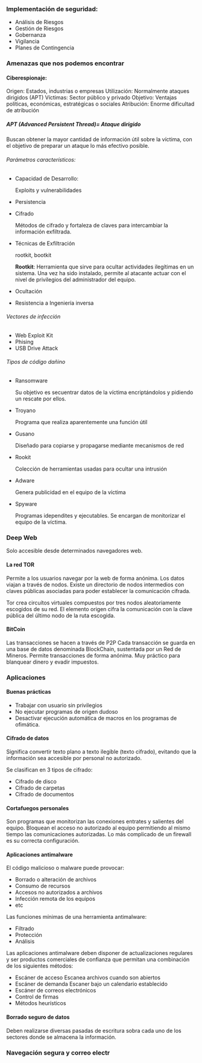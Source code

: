### Implementación de seguridad:
* Análisis de Riesgos
* Gestión de Riesgos
* Gobernanza
* Vigilancia
* Planes de Contingencia

### Amenazas que nos podemos encontrar
#### Ciberespionaje:
Origen:  Estados, industrias o empresas
Utilización: Normalmente ataques dirigidos (APT)
Víctimas: Sector público y privado
Objetivo: Ventajas políticas, económicas, estratégicas o sociales
Atribución: Enorme dificultad de atribución

##### APT (Advanced Persistent Thread)= Ataque dirigido
Buscan obtener la mayor cantidad de información útil sobre la víctima, con el objetivo de preparar un ataque lo más efectivo posible.

###### Parámetros característicos:
* Capacidad de Desarrollo: 
	 
	 Exploits y vulnerabilidades
	 
* Persistencia
* Cifrado
	
	Métodos de cifrado y fortaleza de claves para intercambiar la información exfiltrada.
	
* Técnicas de Exfiltración
	
	rootkit, bootkit
	
	**Rootkit**: Herramienta que sirve para ocultar actividades ilegítimas en un sistema. Una vez ha sido instalado, permite al atacante actuar con el nivel de privilegios del administrador del equipo.
	
* Ocultación
* Resistencia a Ingeniería inversa

###### Vectores de infección
* Web Exploit Kit
* Phising
* USB Drive Attack

###### Tipos de código dañino
* Ransomware

	Su objetivo es secuentrar datos de la víctima encriptándolos y pidiendo un rescate por ellos.

* Troyano
	
	Programa que realiza aparentemente una función útil
	
* Gusano

	Diseñado para copiarse y propagarse mediante mecanismos de red

* Rookit
	
	Colección de herramientas usadas para ocultar una intrusión
	
* Adware
	
	Genera publicidad en el equipo de la víctima
	
* Spyware
	
	Programas idependites y ejecutables. Se encargan de monitorizar el equipo de la víctima.

### Deep Web
Solo accesible desde determinados navegadores web.

#### La red TOR
Permite a los usuarios navegar por la web de forma anónima.
Los datos viajan a través de nodos.
Existe un directorio de nodos intermedios con claves públicas asociadas para poder establecer la comunicación cifrada.

Tor crea circuítos virtuales compuestos por tres nodos aleatoriamente escogidos de su red.
El elemento origen cifra la comunicación con la clave pública del último nodo de la ruta escogida.

#### BitCoin
Las transacciones se hacen a través de P2P
Cada transacción se guarda en una base de datos denominada BlockChain, sustentada por un Red de Mineros.
Permite transacciones de forma anónima.
Muy práctico para blanquear dinero y evadir impuestos.
### Aplicaciones

#### Buenas prácticas
* Trabajar con usuario sin privilegios
* No ejecutar programas de origen dudoso
* Desactivar ejecución automática de macros en los programas de ofimática.

#### Cifrado de datos
Significa convertir texto plano a texto ilegible (texto cifrado), evitando que la información sea accesible por personal no autorizado.

Se clasifican en 3 tipos de cifrado:
* Cifrado de disco
* Cifrado de carpetas
* Cifrado de documentos

#### Cortafuegos personales

Son programas que monitorizan las conexiones entrates y salientes del equipo.
Bloquean el acceso no autorizado al equipo permitiendo al mismo tiempo las comunicaciones autorizadas.
Lo más complicado de un firewall es su correcta configuración.

#### Aplicaciones antimalware

El código malicioso o malware puede provocar:
* Borrado o alteración de archivos
* Consumo de recursos
* Accesos no autorizados a archivos
* Infección remota de los equipos
* etc

Las funciones mínimas de una herramienta antimalware:
* Filtrado
* Protección
* Análisis

Las aplicaciones antimalware deben disponer de actualizaciones regulares y ser productos comerciales de confianza que permitan una combinación de los siguientes métodos:
* Escáner de acceso
	Escanea archivos cuando son abiertos
* Escáner de demanda
	Escaner bajo un calendario establecido
* Escáner de correos electrónicos
* Control de firmas
* Métodos heurísticos




#### Borrado seguro de datos
Deben realizarse diversas pasadas de escritura sobra cada uno de los sectores donde se almacena la información.
### Navegación segura y correo electr